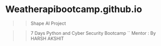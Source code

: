 # Weatherapibootcamp.github.io

>> Shape AI Project

>> 7 Days Python and Cyber Security Bootcamp
``   Mentor : By HARSH AKSHIT
